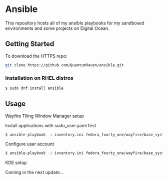 # Ansible

This repository hosts all of my ansible playbooks for my sandboxed environments and some projects on Digital Ocean.

## Getting Started

To download the HTTPS repo:

```bash
git clone https://github.com/QuantumRaven/ansible.git
```

### Installation on RHEL distros

```bash
$ sudo dnf install ansible
```

## Usage

Wayfire Tiling Window Manager setup

Install applications with sudo_user.yaml first

```bash
$ ansible-playbook -i inventory.ini fedora_fourty_one/wayfire/base_system_setup/sudo_user.yaml -K --limit=[group_name or device_name]
```

Configure user account

```bash
$ ansible-playbook -i inventory.ini fedora_fourty_one/wayfire/base_system_setup/user_setup.yaml --limit=[group_name or device_name]
```

KDE setup

Coming in the next update...
